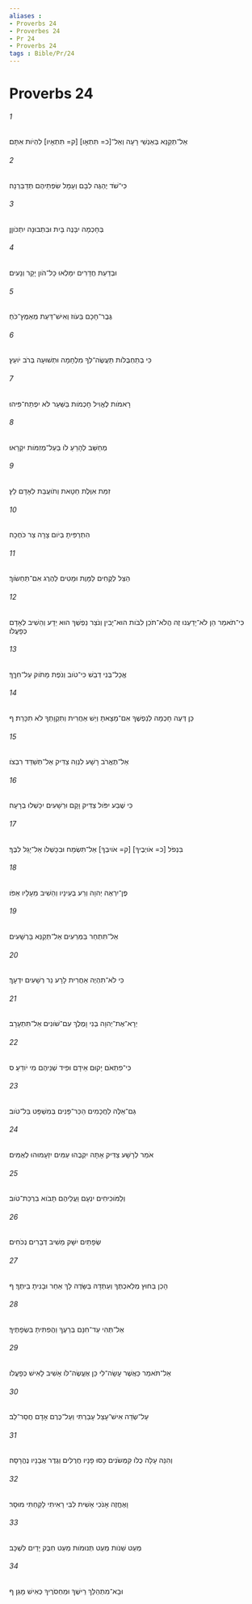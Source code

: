 ```yaml
---
aliases : 
- Proverbs 24
- Proverbes 24
- Pr 24
- Proverbs 24
tags : Bible/Pr/24
---
```


# Proverbs 24

###### 1
אַל־תְּקַנֵּא בְּאַנְשֵׁי רָעָה וְאַל־[כ= תִּתְאָו] [ק= תִּתְאָיו] לִהְיֹות אִתָּם׃
###### 2
כִּי־שֹׁד יֶהְגֶּה לִבָּם וְעָמָל שִׂפְתֵיהֶם תְּדַבֵּרְנָה׃
###### 3
בְּחָכְמָה יִבָּנֶה בָּיִת וּבִתְבוּנָה יִתְכֹּוןָן׃
###### 4
וּבְדַעַת חֲדָרִים יִמָּלְאוּ כָּל־הֹון יָקָר וְנָעִים׃
###### 5
גֶּבֶר־חָכָם בַּעֹוז וְאִישׁ־דַּעַת מְאַמֶּץ־כֹּחַ׃
###### 6
כִּי בְתַחְבֻּלֹות תַּעֲשֶׂה־לְּךָ מִלְחָמָה וּתְשׁוּעָה בְּרֹב יֹועֵץ׃
###### 7
רָאמֹות לֶאֱוִיל חָכְמֹות בַּשַּׁעַר לֹא יִפְתַּח־פִּיהוּ׃
###### 8
מְחַשֵּׁב לְהָרֵעַ לֹו בַּעַל־מְזִמֹּות יִקְרָאוּ׃
###### 9
זִמַּת אִוֶּלֶת חַטָּאת וְתֹועֲבַת לְאָדָם לֵץ׃
###### 10
הִתְרַפִּיתָ בְּיֹום צָרָה צַר כֹּחֶכָה׃
###### 11
הַצֵּל לְקֻחִים לַמָּוֶת וּמָטִים לַהֶרֶג אִם־תַּחְשֹׂוךְ׃
###### 12
כִּי־תֹאמַר הֵן לֹא־יָדַעְנוּ זֶה הֲלֹא־תֹכֵן לִבֹּות הוּא־יָבִין וְנֹצֵר נַפְשְׁךָ הוּא יֵדָע וְהֵשִׁיב לְאָדָם כְּפָעֳלֹו׃
###### 13
אֱכָל־בְּנִי דְבַשׁ כִּי־טֹוב וְנֹפֶת מָתֹוק עַל־חִךֶּךָ׃
###### 14
כֵּן דְּעֶה חָכְמָה לְנַפְשֶׁךָ אִם־מָצָאתָ וְיֵשׁ אַחֲרִית וְתִקְוָתְךָ לֹא תִכָּרֵת׃ ף
###### 15
אַל־תֶּאֱרֹב רָשָׁע לִנְוֵה צַדִּיק אַל־תְּשַׁדֵּד רִבְצֹו׃
###### 16
כִּי שֶׁבַע יִפֹּול צַדִּיק וָקָם וּרְשָׁעִים יִכָּשְׁלוּ בְרָעָה׃
###### 17
בִּנְפֹל [כ= אֹויְבֶיךָ] [ק= אֹויִבְךָ] אַל־תִּשְׂמָח וּבִכָּשְׁלֹו אַל־יָגֵל לִבֶּךָ׃
###### 18
פֶּן־יִרְאֶה יְהוָה וְרַע בְּעֵינָיו וְהֵשִׁיב מֵעָלָיו אַפֹּו׃
###### 19
אַל־תִּתְחַר בַּמְּרֵעִים אַל־תְּקַנֵּא בָּרְשָׁעִים׃
###### 20
כִּי לֹא־תִהְיֶה אַחֲרִית לָרָע נֵר רְשָׁעִים יִדְעָךְ׃
###### 21
יְרָא־אֶת־יְהוָה בְּנִי וָמֶלֶךְ עִם־שֹׁונִים אַל־תִּתְעָרָב׃
###### 22
כִּי־פִתְאֹם יָקוּם אֵידָם וּפִיד שְׁנֵיהֶם מִי יֹודֵעַ׃ ס
###### 23
גַּם־אֵלֶּה לַחֲכָמִים הַכֵּר־פָּנִים בְּמִשְׁפָּט בַּל־טֹוב׃
###### 24
אֹמֵר לְרָשָׁע צַדִּיק אָתָּה יִקְּבֻהוּ עַמִּים יִזְעָמוּהוּ לְאֻמִּים׃
###### 25
וְלַמֹּוכִיחִים יִנְעָם וַעֲלֵיהֶם תָּבֹוא בִרְכַּת־טֹוב׃
###### 26
שְׂפָתַיִם יִשָּׁק מֵשִׁיב דְּבָרִים נְכֹחִים׃
###### 27
הָכֵן בַּחוּץ מְלַאכְתֶּךָ וְעַתְּדָהּ בַּשָּׂדֶה לָךְ אַחַר וּבָנִיתָ בֵיתֶךָ׃ ף
###### 28
אַל־תְּהִי עֵד־חִנָּם בְּרֵעֶךָ וַהֲפִתִּיתָ בִּשְׂפָתֶיךָ׃
###### 29
אַל־תֹּאמַר כַּאֲשֶׁר עָשָׂה־לִי כֵּן אֶעֱשֶׂה־לֹּו אָשִׁיב לָאִישׁ כְּפָעֳלֹו׃
###### 30
עַל־שְׂדֵה אִישׁ־עָצֵל עָבַרְתִּי וְעַל־כֶּרֶם אָדָם חֲסַר־לֵב׃
###### 31
וְהִנֵּה עָלָה כֻלֹּו קִמְּשֹׂנִים כָּסּוּ פָנָיו חֲרֻלִּים וְגֶדֶר אֲבָנָיו נֶהֱרָסָה׃
###### 32
וָאֶחֱזֶה אָנֹכִי אָשִׁית לִבִּי רָאִיתִי לָקַחְתִּי מוּסָר׃
###### 33
מְעַט שֵׁנֹות מְעַט תְּנוּמֹות מְעַט חִבֻּק יָדַיִם לִשְׁכָּב׃
###### 34
וּבָא־מִתְהַלֵּךְ רֵישֶׁךָ וּמַחְסֹרֶיךָ כְּאִישׁ מָגֵן׃ ף
